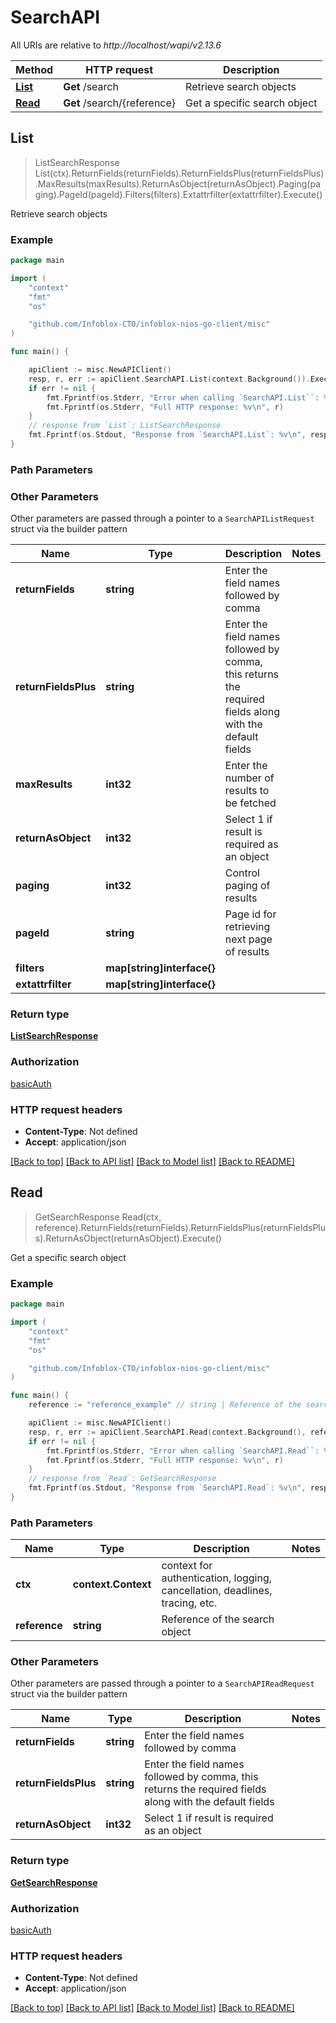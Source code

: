 # SearchAPI

All URIs are relative to *http://localhost/wapi/v2.13.6*

Method | HTTP request | Description
------------- | ------------- | -------------
[**List**](SearchAPI.md#List) | **Get** /search | Retrieve search objects
[**Read**](SearchAPI.md#Read) | **Get** /search/{reference} | Get a specific search object



## List

> ListSearchResponse List(ctx).ReturnFields(returnFields).ReturnFieldsPlus(returnFieldsPlus).MaxResults(maxResults).ReturnAsObject(returnAsObject).Paging(paging).PageId(pageId).Filters(filters).Extattrfilter(extattrfilter).Execute()

Retrieve search objects



### Example

```go
package main

import (
	"context"
	"fmt"
	"os"

	"github.com/Infoblox-CTO/infoblox-nios-go-client/misc"
)

func main() {

	apiClient := misc.NewAPIClient()
	resp, r, err := apiClient.SearchAPI.List(context.Background()).Execute()
	if err != nil {
		fmt.Fprintf(os.Stderr, "Error when calling `SearchAPI.List``: %v\n", err)
		fmt.Fprintf(os.Stderr, "Full HTTP response: %v\n", r)
	}
	// response from `List`: ListSearchResponse
	fmt.Fprintf(os.Stdout, "Response from `SearchAPI.List`: %v\n", resp)
}
```

### Path Parameters



### Other Parameters

Other parameters are passed through a pointer to a `SearchAPIListRequest` struct via the builder pattern


Name | Type | Description  | Notes
------------- | ------------- | ------------- | -------------
**returnFields** | **string** | Enter the field names followed by comma | 
**returnFieldsPlus** | **string** | Enter the field names followed by comma, this returns the required fields along with the default fields | 
**maxResults** | **int32** | Enter the number of results to be fetched | 
**returnAsObject** | **int32** | Select 1 if result is required as an object | 
**paging** | **int32** | Control paging of results | 
**pageId** | **string** | Page id for retrieving next page of results | 
**filters** | **map[string]interface{}** |  | 
**extattrfilter** | **map[string]interface{}** |  | 

### Return type

[**ListSearchResponse**](ListSearchResponse.md)

### Authorization

[basicAuth](../README.md#basicAuth)

### HTTP request headers

- **Content-Type**: Not defined
- **Accept**: application/json

[[Back to top]](#) [[Back to API list]](../README.md#documentation-for-api-endpoints)
[[Back to Model list]](../README.md#documentation-for-models)
[[Back to README]](../README.md)


## Read

> GetSearchResponse Read(ctx, reference).ReturnFields(returnFields).ReturnFieldsPlus(returnFieldsPlus).ReturnAsObject(returnAsObject).Execute()

Get a specific search object



### Example

```go
package main

import (
	"context"
	"fmt"
	"os"

	"github.com/Infoblox-CTO/infoblox-nios-go-client/misc"
)

func main() {
	reference := "reference_example" // string | Reference of the search object

	apiClient := misc.NewAPIClient()
	resp, r, err := apiClient.SearchAPI.Read(context.Background(), reference).Execute()
	if err != nil {
		fmt.Fprintf(os.Stderr, "Error when calling `SearchAPI.Read``: %v\n", err)
		fmt.Fprintf(os.Stderr, "Full HTTP response: %v\n", r)
	}
	// response from `Read`: GetSearchResponse
	fmt.Fprintf(os.Stdout, "Response from `SearchAPI.Read`: %v\n", resp)
}
```

### Path Parameters


Name | Type | Description  | Notes
------------- | ------------- | ------------- | -------------
**ctx** | **context.Context** | context for authentication, logging, cancellation, deadlines, tracing, etc.
**reference** | **string** | Reference of the search object | 

### Other Parameters

Other parameters are passed through a pointer to a `SearchAPIReadRequest` struct via the builder pattern


Name | Type | Description  | Notes
------------- | ------------- | ------------- | -------------
**returnFields** | **string** | Enter the field names followed by comma | 
**returnFieldsPlus** | **string** | Enter the field names followed by comma, this returns the required fields along with the default fields | 
**returnAsObject** | **int32** | Select 1 if result is required as an object | 

### Return type

[**GetSearchResponse**](GetSearchResponse.md)

### Authorization

[basicAuth](../README.md#basicAuth)

### HTTP request headers

- **Content-Type**: Not defined
- **Accept**: application/json

[[Back to top]](#) [[Back to API list]](../README.md#documentation-for-api-endpoints)
[[Back to Model list]](../README.md#documentation-for-models)
[[Back to README]](../README.md)


